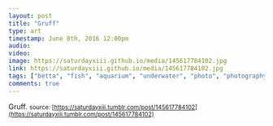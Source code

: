 ```yaml
---
layout: post
title: "Gruff"
type: art
timestamp: June 8th, 2016 12:00pm
audio: 
video: 
image: https://saturdayxiii.github.io/media/145617784102.jpg
link: https://saturdayxiii.github.io/media/145617784102.jpg
tags: ["betta", "fish", "aquarium", "underwater", "photo", "photography", "art"]
comments: true
---
```

Gruff.
<small>source: [https://saturdayxiii.tumblr.com/post/145617784102](https://saturdayxiii.tumblr.com/post/145617784102)</small>